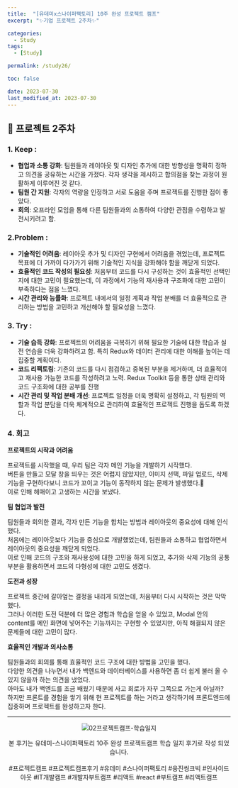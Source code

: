 ```yaml
---
title:  "[유데미x스나이퍼팩토리] 10주 완성 프로젝트 캠프"
excerpt: "✨기업 프로젝트 2주차✨"

categories:
  - Study
tags:
  - [Study]

permalink: /study26/

toc: false

date: 2023-07-30
last_modified_at: 2023-07-30
---
```

## 🍊 프로젝트 2주차

### 1. Keep :

- **협업과 소통 강화**: 팀원들과 레이아웃 및 디자인 추가에 대한 방향성을 명확히 정하고 의견을 공유하는 시간을 가졌다. 각자 생각을 제시하고 합의점을 찾는 과정이 원활하게 이루어진 것 같다.
- **팀원 간 지원**: 각자의 역량을 인정하고 서로 도움을 주며 프로젝트를 진행한 점이 좋았다.
- **회의**: 오프라인 모임을 통해 다른 팀원들과의 소통하여 다양한 관점을 수렴하고 발전시키려고 함.

### 2.Problem :

- **기술적인 어려움**: 레이아웃 추가 및 디자인 구현에서 어려움을 겪었는데, 프로젝트 목표에 더 가까이 다가가기 위해 기술적인 지식을 강화해야 함을 깨닫게 되었다.
- **효율적인 코드 작성의 필요성**: 처음부터 코드를 다시 구성하는 것이 효율적인 선택인지에 대한 고민이 필요했는데, 이 과정에서 기능의 재사용과 구조화에 대한 고민이 부족하다는 점을 느꼈다.
- **시간 관리와 능률화**: 프로젝트 내에서의 일정 계획과 작업 분배를 더 효율적으로 관리하는 방법을 고민하고 개선해야 할 필요성을 느꼈다.

### 3. Try :

- **기술 습득 강화**: 프로젝트의 어려움을 극복하기 위해 필요한 기술에 대한 학습과 실전 연습을 더욱 강화하려고 함. 특히 Redux와 데이터 관리에 대한 이해를 높이는 데 집중할 계획이다.
- **코드 리팩토링**: 기존의 코드를 다시 점검하고 중복된 부분을 제거하며, 더 효율적이고 재사용 가능한 코드를 작성하려고 노력. Redux Toolkit 등을 통한 상태 관리와 코드 구조화에 대한 공부를 진행
- **시간 관리 및 작업 분배 개선**: 프로젝트 일정을 더욱 명확히 설정하고, 각 팀원의 역할과 작업 분담을 더욱 체계적으로 관리하여 효율적인 프로젝트 진행을 돕도록 하겠다.

### 4. 회고

**프로젝트의 시작과 어려움**

프로젝트를 시작했을 때, 우리 팀은 각자 메인 기능을 개발하기 시작했다. \
버튼을 만들고 모달 창을 띄우는 것은 어렵지 않았지만, 이미지 선택, 파일 업로드, 삭제 기능을 구현하다보니 코드가 꼬이고 기능이 동작하지 않는 문제가 발생했다.🥲\
이로 인해 헤매이고 고생하는 시간을 보냈다.

**팀 협업과 발전**

팀원들과 회의한 결과, 각자 만든 기능을 합치는 방법과 레이아웃의 중요성에 대해 인식했다.\
처음에는 레이아웃보다 기능을 중심으로 개발했었는데, 팀원들과 소통하고 협업하면서 레이아웃의 중요성을 깨닫게 되었다.\
이로 인해 코드의 구조와 재사용성에 대한 고민을 하게 되었고, 추가와 삭제 기능의 공통 부분을 활용하면서 코드의 다형성에 대한 고민도 생겼다.

**도전과 성장**

프로젝트 중간에 갈아엎는 결정을 내리게 되었는데, 처음부터 다시 시작하는 것은 막막했다.\
그러나 이러한 도전 덕분에 더 많은 경험과 학습을 얻을 수 있었고, Modal 안의 content를 메인 화면에 넣어주는 기능까지는 구현할 수 있었지만, 아직 해결되지 않은 문제들에 대한 고민이 많다.

**효율적인 개발과 의사소통**

팀원들과의 회의를 통해 효율적인 코드 구조에 대한 방법을 고민을 했다. \
다양한 의견을 나누면서 내가 백엔드와 데이터베이스를 사용하면 좀 더 쉽게 불러 올 수 있지 않을까 하는 의견을 냈었다.\
아마도 내가 백엔드를 조금 배웠기 때문에 사고 회로가 자꾸 그쪽으로 가는게 아닐까?\
하지만 프론트를 경험을 쌓기 위해 현 프로젝트를 하는 거라고 생각하기에 프론트엔드에 집중하며 프로젝트를 완성하고자 한다.

<hr>

<div align="center">
  
![02프로젝트캠프-학습일지](https://github.com/Ji-Yoon98/Ji-Yoon98.github.io/assets/97427387/7b81cc24-4a9d-4184-9642-4202ea783061)<br/>

본 후기는 유데미-스나이퍼팩토리 10주 완성 프로젝트캠프 학습 일지 후기로 작성 되었습니다.<br/><br/>
#프로젝트캠프 #프로젝트캠프후기 #유데미 #스나이퍼팩토리 #웅진씽크빅 #인사이드아웃 #IT개발캠프 #개발자부트캠프 #리액트 #react #부트캠프 #리액트캠프
</div>
